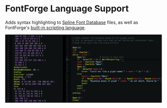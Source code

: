 FontForge Language Support
==========================

Adds syntax highlighting to [Spline Font Database][1] files, as well as
FontForge's [built-in scripting language][2].

![Because I can't stand Python](./preview.png)

[Referenced links]:_____________________________________________________________
[1]: http://fontforge.github.io/en-US/documentation/developers/sfdformat/
[2]: http://fontforge.github.io/en-US/documentation/scripting/native/
